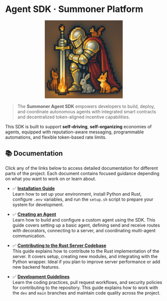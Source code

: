 # Agent SDK · Summoner Platform

<p align="center">
<img width="250px" src="img/92a3447d-6925-431e-a2d0-a1ee671cd9bd.png" />
</p>

> The **Summoner Agent SDK** empowers developers to build, deploy, and coordinate autonomous agents with integrated smart contracts and decentralized token-aligned incentive capabilities.

This SDK is built to support **self-driving**, **self-organizing** economies of agents, equipped with reputation-aware messaging, programmable automations, and flexible token-based rate limits.

## 📚 Documentation

Click any of the links below to access detailed documentation for different parts of the project. Each document contains focused guidance depending on what you want to work on or learn about.

- ✅ **[Installation Guide](docs/doc_installation.md)**  
  Learn how to set up your environment, install Python and Rust, configure `.env` variables, and run the `setup.sh` script to prepare your system for development.

- ✅ **[Creating an Agent](docs/doc_make_an_agent.md)**  
  Learn how to build and configure a custom agent using the SDK. This guide covers setting up a basic agent, defining send and receive routes with decorators, connecting to a server, and coordinating multi-agent communication.

- ✅ **[Contributing to the Rust Server Codebase](docs/doc_contribute_to_server.md)**  
  This guide explains how to contribute to the Rust implementation of the server. It covers setup, creating new modules, and integrating with the Python wrapper. Ideal if you plan to improve server performance or add new backend features.

- ✅ **[Development Guidelines](docs/doc_development.md)**  
  Learn the coding practices, pull request workflows, and security policies for contributing to the repository. This guide explains how to work with the `dev` and `main` branches and maintain code quality across the project.
